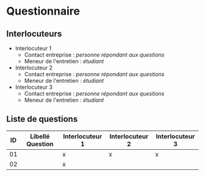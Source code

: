 # Questionnaire
<!-- editer sous https://www.tablesgenerator.com/markdown_tables
Utiliser le tableau uniquement si les questions diffèrent entre les interloucteurs 
-->

## Interlocuteurs
- Interlocuteur 1
  - Contact entreprise : _personne répondant aux questions_
  - Meneur de l'entretien : _étudiant_
- Interlocuteur 2
  - Contact entreprise : _personne répondant aux questions_
  - Meneur de l'entretien : _étudiant_
- Interlocuteur 3
  - Contact entreprise : _personne répondant aux questions_
  - Meneur de l'entretien : _étudiant_


## Liste de questions
<!-- exemple de remplissage 
question 01 : posée aux 3 interlocuteurs
question 02 : posée seulement à l'interlocuteur 1
-->
| ID | Libellé Question | Interlocuteur 1 | Interlocuteur 2 | Interlocuteur 3 |
|----|------------------|-----------------|-----------------|-----------------|
| 01 |                  |         x       |        x        |      x          |
| 02 |                  |         x       |                 |                 |
